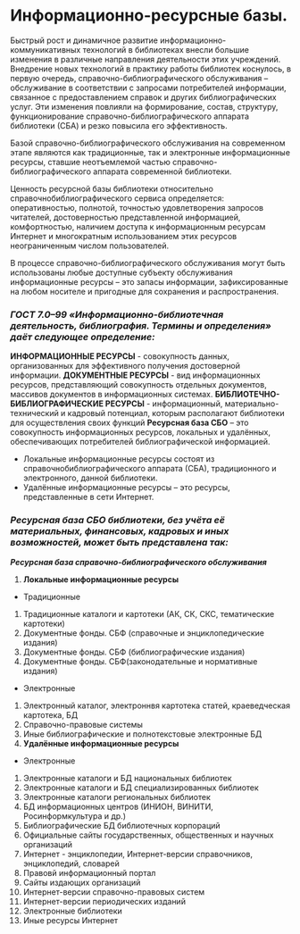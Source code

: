 # Информационно-ресурсные базы.

Быстрый рост и динамичное развитие информационно-коммуникативных технологий в библиотеках внесли большие изменения в различные направления деятельности этих учреждений. Внедрение новых технологий в практику работы библиотек коснулось, в первую очередь, справочно-библиографического обслуживания – обслуживание в соответствии с запросами потребителей информации, связанное с предоставлением справок и других библиографических услуг. Эти изменения повлияли на формирование, состав, структуру, функционирование справочно-библиографического аппарата библиотеки (СБА) и резко повысила его эффективность.

Базой справочно-библиографического обслуживания на современном этапе являются как традиционные, так и электронные информационные ресурсы, ставшие неотъемлемой частью справочно-библиографического аппарата современной библиотеки.

Ценность ресурсной базы библиотеки относительно справочнобиблиографического сервиса определяется: оперативностью, полнотой, точностью удовлетворения запросов читателей, достоверностью представленной информацией, комфортностью, наличием доступа к информационным ресурсам Интернет и многократным использованием этих ресурсов неограниченным числом пользователей.

В процессе справочно-библиографического обслуживания могут быть использованы любые доступные субъекту обслуживания информационные ресурсы – это запасы информации, зафиксированные на любом носителе и пригодные для сохранения и распространения.

### *ГОСТ 7.0–99 «Информационно-библиотечная деятельность, библиография. Термины и определения» даёт следующее определение:*

**ИНФОРМАЦИОННЫЕ РЕСУРСЫ** - совокупность данных, организованных для эффективного получения достоверной информации.
**ДОКУМЕНТНЫЕ РЕСУРСЫ** - вид информационных ресурсов, представляющий совокупность отдельных документов, массивов документов в информационных системах.
**БИБЛИОТЕЧНО-БИБЛИОГРАФИЧЕСКИЕ РЕСУРСЫ** - информационный, материально-технический и кадровый потенциал, которым располагают библиотеки для осуществления своих функций
**Ресурсная база СБО** – это совокупность информационных ресурсов, локальных и удалённых, обеспечивающих потребителей библиографической информацией.
- Локальные информационные ресурсы состоят из справочнобиблиографического аппарата (СБА), традиционного и электронного, данной библиотеки.
- Удалённые информационные ресурсы – это ресурсы, представленные в сети Интернет.
### *Ресурсная база СБО библиотеки, без учёта её материальных, финансовых, кадровых и иных возможностей, может быть представлена так:*

***Ресурсная база справочно-библиографического обслуживания***
1. **Локальные информационные ресурсы**
- Традиционные
1. Традиционные каталоги и картотеки (АК, СК, СКС, тематические картотеки)
2. Документные фонды. СБФ (справочные и энциклопедические издания)
3. Документные фонды. СБФ (библиографические издания)
4. Документные фонды. СБФ(законодательные и нормативные издания)
- Электронные
1. Электронный каталог, электроннвя картотека статей, краеведческая картотека, БД
2. Справочно-правовые системы
3. Иные библиографические и полнотекстовые электронные БД
2. **Удалённые информационные ресурсы**
- Электронные
1. Электронные каталоги и БД национальных библиотек
2. Электронные каталоги и БД специализированных библиотек
3. Электронные каталоги региональных библиотек
4. БД информационных центров (ИНИОН, ВИНИТИ, Росинформкультура и др.)
5. Библиографические БД библиотечных корпораций
6. Официальные сайты государственных, общественных и научных организаций
7. Интернет - энциклопедии, Интернет-версии справочников, энциклопедий, словарей
8. Правовй информационный портал
9. Сайты издающих организаций
10. Интернет-версии справочно-правовых систем
11. Интернет-версии периодических изданий
12. Электронные библиотеки
13. Иные ресурсы Интернет
